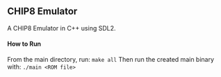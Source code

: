 ## CHIP8 Emulator
A CHIP8 Emulator in C++ using SDL2.

#### How to Run
From the main directory, run:
`make all`
Then run the created main binary with:
`./main <ROM file>`
